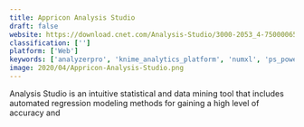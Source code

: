 ```yaml
---
title: Appricon Analysis Studio
draft: false 
website: https://download.cnet.com/Analysis-Studio/3000-2053_4-75000065.html
classification: ['']
platform: ['Web']
keywords: ['analyzerpro', 'knime_analytics_platform', 'numxl', 'ps_power_and_sample_size', 'rstudio', 'root', 'sas_base', 'sas_visual_statistics', 'scilab', 'smart_analytics', 'stata']
image: 2020/04/Appricon-Analysis-Studio.png
---
```

Analysis Studio is an intuitive statistical and data mining tool that includes automated regression modeling methods for gaining a high level of accuracy and